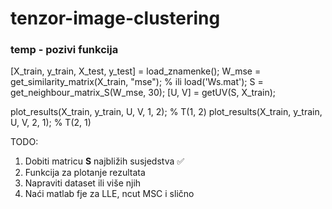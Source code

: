# tenzor-image-clustering

### temp - pozivi funkcija
[X_train, y_train, X_test, y_test] = load_znamenke();
W_mse = get_similarity_matrix(X_train, "mse"); % ili load('Ws.mat');
S = get_neighbour_matrix_S(W_mse, 30);
[U, V] = getUV(S, X_train);

plot_results(X_train, y_train, U, V, 1, 2); % T(1, 2)
plot_results(X_train, y_train, U, V, 2, 1); % T(2, 1)

TODO:
1. Dobiti matricu <strong>S</strong> najbližih susjedstva ✅
2. Funkcija za plotanje rezultata
3. Napraviti dataset ili više njih
4. Naći matlab fje za LLE, ncut MSC i slično
